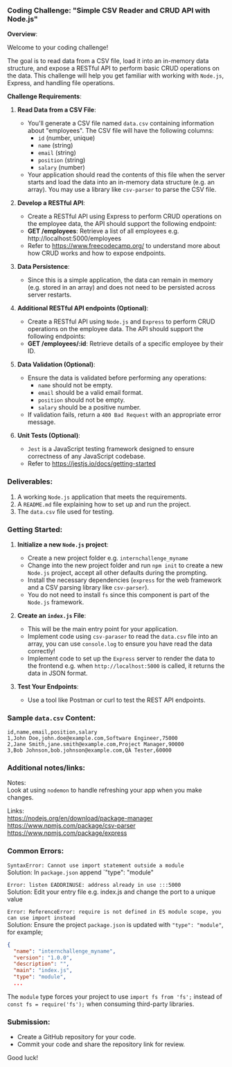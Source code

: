 ### Coding Challenge: "Simple CSV Reader and CRUD API with Node.js"

**Overview**:

Welcome to your coding challenge!

The goal is to read data from a CSV file, load it into an in-memory data structure, and expose a RESTful API to perform basic CRUD operations on the data. This challenge will help you get familiar with working with `Node.js`, Express, and handling file operations.

**Challenge Requirements**:

1. **Read Data from a CSV File**:
    - You'll generate a CSV file named `data.csv` containing information about "employees". The CSV file will have the following columns:
        - `id` (number, unique)
        - `name` (string)
        - `email` (string)
        - `position` (string)
        - `salary` (number)
    - Your application should read the contents of this file when the server starts and load the data into an in-memory data structure (e.g. an array). You may use a library like `csv-parser` to parse the CSV file.


2. **Develop a RESTful API**:
    - Create a RESTful API using Express to perform CRUD operations on the employee data, the API should support the following endpoint:
    - **GET /employees**: Retrieve a list of all employees e.g. http://localhost:5000/employees
    - Refer to https://www.freecodecamp.org/ to understand more about how CRUD works and how to expose endpoints.


3. **Data Persistence**:
    - Since this is a simple application, the data can remain in memory (e.g. stored in an array) and does not need to be persisted across server restarts.


4. **Additional RESTful API endpoints (Optional)**:
   - Create a RESTful API using `Node.js` and `Express` to perform CRUD operations on the employee data. The API should support the following endpoints:
   - **GET /employees/:id**: Retrieve details of a specific employee by their ID.


5. **Data Validation (Optional)**:
    - Ensure the data is validated before performing any operations:
        - `name` should not be empty.
        - `email` should be a valid email format.
        - `position` should not be empty.
        - `salary` should be a positive number.
    - If validation fails, return a `400 Bad Request` with an appropriate error message.


6. **Unit Tests (Optional)**:
    - `Jest` is a JavaScript testing framework designed to ensure correctness of any JavaScript codebase.
    - Refer to https://jestjs.io/docs/getting-started

### Deliverables:
1. A working `Node.js` application that meets the requirements.
2. A `README.md` file explaining how to set up and run the project.
3. The `data.csv` file used for testing.

### Getting Started:
1. **Initialize a new `Node.js` project**:
    - Create a new project folder e.g. `internchallenge_myname`
    - Change into the new project folder and run `npm init` to create a new `Node.js` project, accept all other defaults during the prompting.
    - Install the necessary dependencies (`express` for the web framework and a CSV parsing library like `csv-parser`).
    - You do not need to install `fs` since this component is part of the `Node.js` framework.

2. **Create an `index.js` File**:
    - This will be the main entry point for your application.
    - Implement code using `csv-paraser` to read the `data.csv` file into an array, you can use `console.log` to ensure you have read the data correctly!
    - Implement code to set up the `Express` server to render the data to the frontend e.g. when `http://localhost:5000` is called, it returns the data in JSON format.

3. **Test Your Endpoints**:
    - Use a tool like Postman or curl to test the REST API endpoints.

### Sample `data.csv` Content:
```csv
id,name,email,position,salary
1,John Doe,john.doe@example.com,Software Engineer,75000
2,Jane Smith,jane.smith@example.com,Project Manager,90000
3,Bob Johnson,bob.johnson@example.com,QA Tester,60000
```

### Additional notes/links:
Notes: </br>
Look at using `nodemon` to handle refreshing your app when you make changes.

Links: </br>
https://nodejs.org/en/download/package-manager  </br>
https://www.npmjs.com/package/csv-parser  </br>
https://www.npmjs.com/package/express  </br>

### Common Errors:

`SyntaxError: Cannot use import statement outside a module`</br> 
Solution: In `package.json` append `"type": "module"

`Error: listen EADDRINUSE: address already in use :::5000` </br>
Solution: Edit your entry file e.g. index.js and change the port to a unique value

`Error: ReferenceError: require is not defined in ES module scope, you can use import instead` </br>
Solution: Ensure the project `package.json` is updated with `"type": "module"`, for example;
```JSON
{
  "name": "internchallenge_myname",
  "version": "1.0.0",
  "description": "",
  "main": "index.js",
  "type": "module",
  ...
```
The `module` type forces your project to use `import fs from 'fs';` instead of `const fs = require('fs');` when consuming third-party libraries.

### Submission:
- Create a GitHub repository for your code.
- Commit your code and share the repository link for review.

Good luck!
